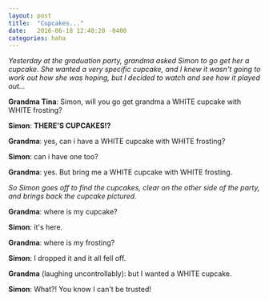 ```yaml
---
layout: post
title:  "Cupcakes..."
date:   2016-06-18 12:48:28 -0400
categories: haha
---
```


*Yesterday at the graduation party, grandma asked Simon to go get her a cupcake.
She wanted a very specific cupcake, and I knew it wasn't going to work out how she was hoping, but I decided to watch and see how it played out...*

**Grandma Tina**: Simon, will you go get grandma a WHITE cupcake with WHITE frosting?

**Simon**: **THERE'S CUPCAKES!?**

**Grandma**: yes, can i have a WHITE cupcake with WHITE frosting?

**Simon**: can i have one too?

**Grandma**: yes. But bring me a WHITE cupcake with WHITE frosting.

*So Simon goes off to find the cupcakes, clear on the other side of the party, and brings back the cupcake pictured.*

**Grandma**: where is my cupcake?

**Simon**: it's here.

**Grandma**: where is my frosting?

**Simon**: I dropped it and it all fell off.

**Grandma** (laughing uncontrollably): but I wanted a WHITE cupcake.

**Simon**: What?! You know I can't be trusted!
